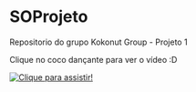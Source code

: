 # SOProjeto
Repositorio do grupo Kokonut Group - Projeto 1 



Clique no coco dançante para ver o vídeo :D 



[![Clique para assistir!](https://thumbs.mic.com/NDcwMTM1YmJmYSMvMDRuY3l2SFF6TS04R1YxTS1valMzemtjVHZJPS9maXQtaW4vNzYweDAvZmlsdGVyczpub191cHNjYWxlKCk6cXVhbGl0eSg4MCk6bm9fdXBzY2FsZSgpOmZvcm1hdChqcGVnKS9odHRwOi8vaW1hZ2VzLm1pYy5jb20vY3Fwc2xjZXZhMG1jdmF0M2JkNmlyaTNxa2loaDlrNmhiZnV4cDA3OWFheWdsd3pqaHUxOXFnc2hmdW1id3FsNi5naWY.gif)](https://youtu.be/1QrS68p6r-Q)
